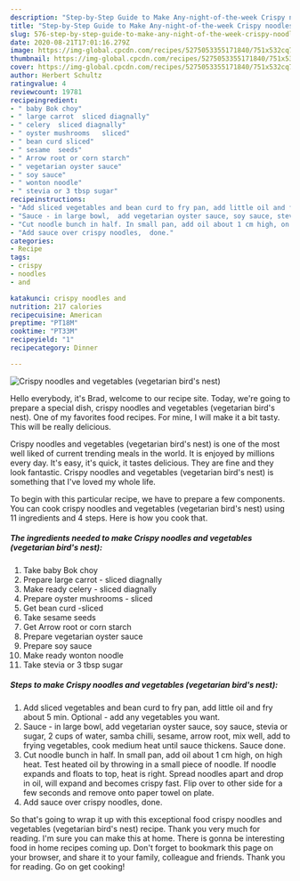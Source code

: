 ```yaml
---
description: "Step-by-Step Guide to Make Any-night-of-the-week Crispy noodles and vegetables  (vegetarian bird&amp;#39;s nest)"
title: "Step-by-Step Guide to Make Any-night-of-the-week Crispy noodles and vegetables  (vegetarian bird&amp;#39;s nest)"
slug: 576-step-by-step-guide-to-make-any-night-of-the-week-crispy-noodles-and-vegetables-vegetarian-bird-and-39-s-nest
date: 2020-08-21T17:01:16.279Z
image: https://img-global.cpcdn.com/recipes/5275053355171840/751x532cq70/crispy-noodles-and-vegetables-vegetarian-birds-nest-recipe-main-photo.jpg
thumbnail: https://img-global.cpcdn.com/recipes/5275053355171840/751x532cq70/crispy-noodles-and-vegetables-vegetarian-birds-nest-recipe-main-photo.jpg
cover: https://img-global.cpcdn.com/recipes/5275053355171840/751x532cq70/crispy-noodles-and-vegetables-vegetarian-birds-nest-recipe-main-photo.jpg
author: Herbert Schultz
ratingvalue: 4
reviewcount: 19781
recipeingredient:
- " baby Bok choy"
- " large carrot  sliced diagnally"
- " celery  sliced diagnally"
- " oyster mushrooms   sliced"
- " bean curd sliced"
- " sesame  seeds"
- " Arrow root or corn starch"
- " vegetarian oyster sauce"
- " soy sauce"
- " wonton noodle"
- " stevia or 3 tbsp sugar"
recipeinstructions:
- "Add sliced vegetables and bean curd to fry pan, add little oil and fry about 5 min. Optional - add any vegetables you want."
- "Sauce - in large bowl,  add vegetarian oyster sauce, soy sauce, stevia or sugar, 2 cups of water, samba chilli, sesame, arrow root, mix well, add to frying vegetables, cook medium heat until sauce thickens. Sauce done."
- "Cut noodle bunch in half. In small pan, add oil about 1 cm high, on high heat. Test heated oil by throwing in a small piece of noodle.  If noodle expands and floats to top, heat is right. Spread noodles apart and drop in oil, will expand and becomes crispy fast. Flip over to other side for a few seconds and remove onto paper towel on plate."
- "Add sauce over crispy noodles,  done."
categories:
- Recipe
tags:
- crispy
- noodles
- and

katakunci: crispy noodles and 
nutrition: 217 calories
recipecuisine: American
preptime: "PT18M"
cooktime: "PT33M"
recipeyield: "1"
recipecategory: Dinner

---
```



![Crispy noodles and vegetables  (vegetarian bird&#39;s nest)](https://img-global.cpcdn.com/recipes/5275053355171840/751x532cq70/crispy-noodles-and-vegetables-vegetarian-birds-nest-recipe-main-photo.jpg)

Hello everybody, it's Brad, welcome to our recipe site. Today, we're going to prepare a special dish, crispy noodles and vegetables  (vegetarian bird&#39;s nest). One of my favorites food recipes. For mine, I will make it a bit tasty. This will be really delicious.

Crispy noodles and vegetables  (vegetarian bird&#39;s nest) is one of the most well liked of current trending meals in the world. It is enjoyed by millions every day. It's easy, it's quick, it tastes delicious. They are fine and they look fantastic. Crispy noodles and vegetables  (vegetarian bird&#39;s nest) is something that I've loved my whole life.




To begin with this particular recipe, we have to prepare a few components. You can cook crispy noodles and vegetables  (vegetarian bird&#39;s nest) using 11 ingredients and 4 steps. Here is how you cook that.

<!--inarticleads1-->

##### The ingredients needed to make Crispy noodles and vegetables  (vegetarian bird&#39;s nest):

1. Take  baby Bok choy
1. Prepare  large carrot - sliced diagnally
1. Make ready  celery - sliced diagnally
1. Prepare  oyster mushrooms  - sliced
1. Get  bean curd -sliced
1. Take  sesame  seeds
1. Get  Arrow root or corn starch
1. Prepare  vegetarian oyster sauce
1. Prepare  soy sauce
1. Make ready  wonton noodle
1. Take  stevia or 3 tbsp sugar




<!--inarticleads2-->

##### Steps to make Crispy noodles and vegetables  (vegetarian bird&#39;s nest):

1. Add sliced vegetables and bean curd to fry pan, add little oil and fry about 5 min. Optional - add any vegetables you want.
1. Sauce - in large bowl,  add vegetarian oyster sauce, soy sauce, stevia or sugar, 2 cups of water, samba chilli, sesame, arrow root, mix well, add to frying vegetables, cook medium heat until sauce thickens. Sauce done.
1. Cut noodle bunch in half. In small pan, add oil about 1 cm high, on high heat. Test heated oil by throwing in a small piece of noodle.  If noodle expands and floats to top, heat is right. Spread noodles apart and drop in oil, will expand and becomes crispy fast. Flip over to other side for a few seconds and remove onto paper towel on plate.
1. Add sauce over crispy noodles,  done.




So that's going to wrap it up with this exceptional food crispy noodles and vegetables  (vegetarian bird&#39;s nest) recipe. Thank you very much for reading. I'm sure you can make this at home. There is gonna be interesting food in home recipes coming up. Don't forget to bookmark this page on your browser, and share it to your family, colleague and friends. Thank you for reading. Go on get cooking!
